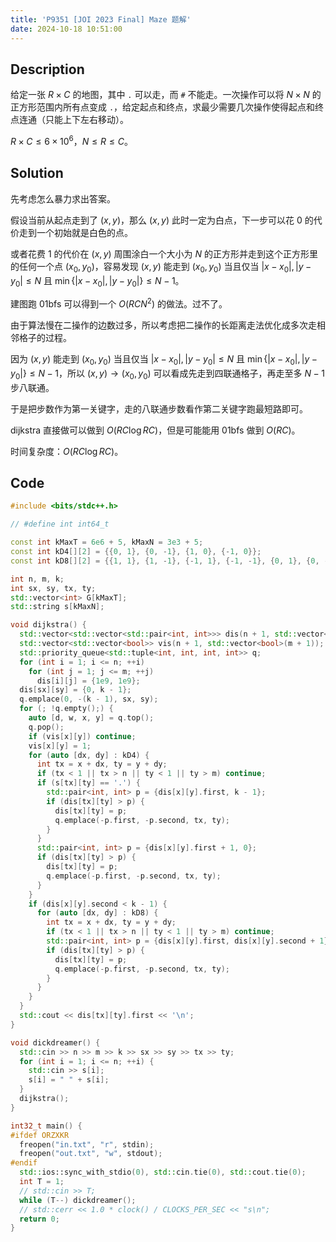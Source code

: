```yaml
---
title: 'P9351 [JOI 2023 Final] Maze 题解'
date: 2024-10-18 10:51:00
---
```


## Description

给定一张 $R\times C$ 的地图，其中 ```.``` 可以走，而 ```#``` 不能走。一次操作可以将 $N \times N$ 的正方形范围内所有点变成 ```.```，给定起点和终点，求最少需要几次操作使得起点和终点连通（只能上下左右移动）。

$R\times C\le 6\times 10^6$，$N\le R\le C$。

## Solution

先考虑怎么暴力求出答案。

假设当前从起点走到了 $(x,y)$，那么 $(x,y)$ 此时一定为白点，下一步可以花 $0$ 的代价走到一个初始就是白色的点。

或者花费 $1$ 的代价在 $(x,y)$ 周围涂白一个大小为 $N$ 的正方形并走到这个正方形里的任何一个点 $(x_0,y_0)$，容易发现 $(x,y)$ 能走到 $(x_0,y_0)$ 当且仅当 $|x-x_0|,|y-y_0|\leq N$ 且 $\min\left\{|x-x_0|,|y-y_0|\right\}\leq N-1$。

建图跑 01bfs 可以得到一个 $O(RCN^2)$ 的做法。过不了。

由于算法慢在二操作的边数过多，所以考虑把二操作的长距离走法优化成多次走相邻格子的过程。

因为 $(x,y)$ 能走到 $(x_0,y_0)$ 当且仅当 $|x-x_0|,|y-y_0|\leq N$ 且 $\min\left\{|x-x_0|,|y-y_0|\right\}\leq N-1$，所以 $(x,y)\to (x_0,y_0)$ 可以看成先走到四联通格子，再走至多 $N-1$ 步八联通。

于是把步数作为第一关键字，走的八联通步数看作第二关键字跑最短路即可。

dijkstra 直接做可以做到 $O(RC\log RC)$，但是可能能用 01bfs 做到 $O(RC)$。

时间复杂度：$O(RC\log RC)$。

## Code

```cpp
#include <bits/stdc++.h>

// #define int int64_t

const int kMaxT = 6e6 + 5, kMaxN = 3e3 + 5;
const int kD4[][2] = {{0, 1}, {0, -1}, {1, 0}, {-1, 0}};
const int kD8[][2] = {{1, 1}, {1, -1}, {-1, 1}, {-1, -1}, {0, 1}, {0, -1}, {1, 0}, {-1, 0}};

int n, m, k;
int sx, sy, tx, ty;
std::vector<int> G[kMaxT];
std::string s[kMaxN];

void dijkstra() {
  std::vector<std::vector<std::pair<int, int>>> dis(n + 1, std::vector<std::pair<int, int>>(m + 1));
  std::vector<std::vector<bool>> vis(n + 1, std::vector<bool>(m + 1));
  std::priority_queue<std::tuple<int, int, int, int>> q;
  for (int i = 1; i <= n; ++i)
    for (int j = 1; j <= m; ++j)
      dis[i][j] = {1e9, 1e9};
  dis[sx][sy] = {0, k - 1};
  q.emplace(0, -(k - 1), sx, sy);
  for (; !q.empty();) {
    auto [d, w, x, y] = q.top();
    q.pop();
    if (vis[x][y]) continue;
    vis[x][y] = 1;
    for (auto [dx, dy] : kD4) {
      int tx = x + dx, ty = y + dy;
      if (tx < 1 || tx > n || ty < 1 || ty > m) continue;
      if (s[tx][ty] == '.') {
        std::pair<int, int> p = {dis[x][y].first, k - 1};
        if (dis[tx][ty] > p) {
          dis[tx][ty] = p;
          q.emplace(-p.first, -p.second, tx, ty);
        }
      }
      std::pair<int, int> p = {dis[x][y].first + 1, 0};
      if (dis[tx][ty] > p) {
        dis[tx][ty] = p;
        q.emplace(-p.first, -p.second, tx, ty);
      }
    }
    if (dis[x][y].second < k - 1) {
      for (auto [dx, dy] : kD8) {
        int tx = x + dx, ty = y + dy;
        if (tx < 1 || tx > n || ty < 1 || ty > m) continue;
        std::pair<int, int> p = {dis[x][y].first, dis[x][y].second + 1};
        if (dis[tx][ty] > p) {
          dis[tx][ty] = p;
          q.emplace(-p.first, -p.second, tx, ty);
        }
      }
    }
  }
  std::cout << dis[tx][ty].first << '\n';
}

void dickdreamer() {
  std::cin >> n >> m >> k >> sx >> sy >> tx >> ty;
  for (int i = 1; i <= n; ++i) {
    std::cin >> s[i];
    s[i] = " " + s[i];
  }
  dijkstra();
}

int32_t main() {
#ifdef ORZXKR
  freopen("in.txt", "r", stdin);
  freopen("out.txt", "w", stdout);
#endif
  std::ios::sync_with_stdio(0), std::cin.tie(0), std::cout.tie(0);
  int T = 1;
  // std::cin >> T;
  while (T--) dickdreamer();
  // std::cerr << 1.0 * clock() / CLOCKS_PER_SEC << "s\n";
  return 0;
}
```